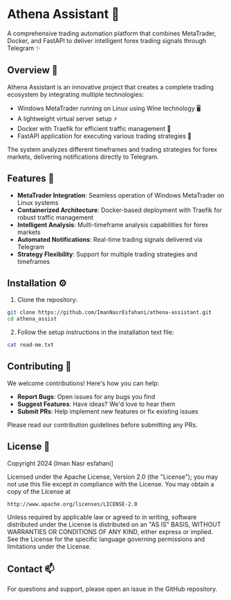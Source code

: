 # Athena Assistant 🤖

A comprehensive trading automation platform that combines MetaTrader, Docker, and FastAPI to deliver intelligent forex trading signals through Telegram ✨

## Overview 🎯

Athena Assistant is an innovative project that creates a complete trading ecosystem by integrating multiple technologies:

- Windows MetaTrader running on Linux using Wine technology 🖥️
- A lightweight virtual server setup ⚡
- Docker with Traefik for efficient traffic management 🐳
- FastAPI application for executing various trading strategies 🚀

The system analyzes different timeframes and trading strategies for forex markets, delivering notifications directly to Telegram.

## Features 💫

- **MetaTrader Integration**: Seamless operation of Windows MetaTrader on Linux systems
- **Containerized Architecture**: Docker-based deployment with Traefik for robust traffic management
- **Intelligent Analysis**: Multi-timeframe analysis capabilities for forex markets
- **Automated Notifications**: Real-time trading signals delivered via Telegram
- **Strategy Flexibility**: Support for multiple trading strategies and timeframes

## Installation ⚙️

1. Clone the repository:
```bash
git clone https://github.com/ImanNasrEsfahani/athena-assistant.git
cd athena_assist
```

2. Follow the setup instructions in the installation text file:
```bash
cat read-me.txt
```

## Contributing 🤝

We welcome contributions! Here's how you can help:

- **Report Bugs**: Open issues for any bugs you find
- **Suggest Features**: Have ideas? We'd love to hear them
- **Submit PRs**: Help implement new features or fix existing issues

Please read our contribution guidelines before submitting any PRs.

## License 📝

Copyright 2024 [Iman Nasr esfahani]

Licensed under the Apache License, Version 2.0 (the "License");
you may not use this file except in compliance with the License.
You may obtain a copy of the License at

    http://www.apache.org/licenses/LICENSE-2.0

Unless required by applicable law or agreed to in writing, software
distributed under the License is distributed on an "AS IS" BASIS,
WITHOUT WARRANTIES OR CONDITIONS OF ANY KIND, either express or implied.
See the License for the specific language governing permissions and
limitations under the License.

## Contact 📫

For questions and support, please open an issue in the GitHub repository.
